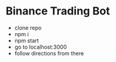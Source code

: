 # Binance Trading Bot

* clone repo
* npm i
* npm start
* go to localhost:3000
* follow directions from there

